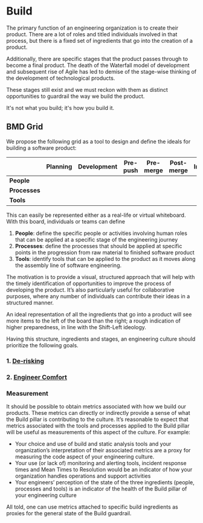 Build
=====

The primary function of an engineering organization is to create their product. There are a lot of roles and titled individuals involved in that process, but there is a fixed set of ingredients that go into the creation of a product.

Additionally, there are specific stages that the product passes through to become a final product. The death of the Waterfall model of development and subsequent rise of Agile has led to demise of the stage-wise thinking of the development of technological products. 

These stages still exist and we must reckon with them as distinct opportunities to guardrail the way we build the product. 

It's not what you build; it's how you build it.

## BMD Grid

We propose the following grid as a tool to design and define the ideals for building a software product:

|           | Planning | Development | Pre-push | Pre-merge | Post-merge | Integration |
|-----------|----------|-------------|----------|-----------|------------|-------------|
| **People**    |          |             |          |           |            |             |
| **Processes** |          |             |          |           |            |             |
| **Tools**     |          |             |          |           |            |             |

This can easily be represented either as a real-life or virtual whiteboard. With this board, individuals or teams can define
1. **People**: define the specific people or activities involving human roles that can be applied at a specific stage of the engineering journey
2. **Processes**: define the processes that should be applied at specific points in the progression from raw material to finished software product
3. **Tools**: identify tools that can be applied to the product as it moves along the assembly line of software engineering.

The motivation is to provide a visual, structured approach that will help with the timely identification of opportunities to improve the process of developing the product. It’s also particularly useful for collaborative purposes, where any number of individuals can contribute their ideas in a structured manner. 

An ideal representation of all the ingredients that go into a product will see more items to the left of the board than the right; a rough indication of higher preparedness, in line with the Shift-Left ideology.

Having this structure, ingredients and stages, an engineering culture should prioritize the following goals.

 ### 1. [De-risking](derisk.md)
 ### 2. [Engineer Comfort](comfort.md)


### Measurement
It should be possible to obtain metrics associated with how we build our products. These metrics can directly or indirectly provide a sense of what the Build pillar is contributing to the culture. It’s reasonable to expect that metrics associated with the tools and processes applied to the Build pillar will be useful as measurements of this aspect of the culture. For example:

- Your choice and use of build and static analysis tools and your organization’s interpretation of their associated metrics are a proxy for measuring the code aspect of your engineering culture.
- Your use (or lack of) monitoring and alerting tools, incident response times and Mean Times to Resolution would be an indicator of how your organization handles operations and support activities
- Your engineers’ perception of the state of the three ingredients (people, processes and tools) is an indicator of the health of the Build pillar of your engineering culture

All told, one can use metrics attached to specific build ingredients as proxies for the general state of the Build guardrail. 
